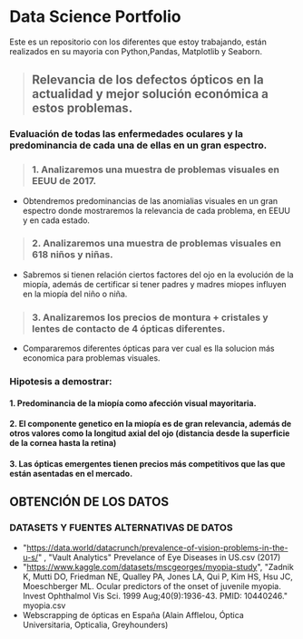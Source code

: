 # Data Science Portfolio
Este es un repositorio con los diferentes que estoy trabajando, están realizados en su mayoria con Python,Pandas, Matplotlib y Seaborn.

>## Relevancia de los defectos ópticos en la actualidad y mejor solución económica a estos problemas.
### Evaluación de todas las enfermedades oculares y la predominancia de cada una de ellas en un gran espectro.
> ### 1. Analizaremos una muestra de problemas visuales en EEUU de 2017.
- Obtendremos predominancias de las anomialias visuales en un gran espectro donde mostraremos la relevancia de cada problema, en EEUU y en cada estado.
> ### 2. Analizaremos una muestra de problemas visuales en 618 niños y niñas.
- Sabremos si tienen relación ciertos factores del ojo en la evolución de la miopía, además de certificar si tener padres y madres miopes influyen en la miopía del niño o niña.
> ### 3. Analizaremos los precios de montura + cristales y lentes de contacto de 4 ópticas diferentes.
- Compararemos diferentes ópticas para ver cual es lla solucion más economica para problemas visuales.

### Hipotesis a demostrar:
#### 1. Predominancia de la miopía como afección visual mayoritaria.
#### 2. El componente genetico en la miopía es de gran relevancia, además de otros valores como la longitud axial del ojo (distancia desde la superficie de la cornea hasta la retina)
#### 3. Las ópticas emergentes tienen precios más competitivos que las que están asentadas en el mercado.

## OBTENCIÓN DE LOS DATOS
### DATASETS Y FUENTES ALTERNATIVAS DE DATOS
* "https://data.world/datacrunch/prevalence-of-vision-problems-in-the-u-s/" , "Vault Analytics" Prevelance of Eye Diseases in US.csv (2017)
* "https://www.kaggle.com/datasets/mscgeorges/myopia-study", "Zadnik K, Mutti DO, Friedman NE, Qualley PA, Jones LA, Qui P, Kim HS, Hsu JC, Moeschberger ML. Ocular predictors of the onset of juvenile myopia. Invest Ophthalmol Vis Sci. 1999 Aug;40(9):1936-43. PMID: 10440246." myopia.csv
* Webscrapping de ópticas en España (Alain Afflelou, Óptica Universitaria, Opticalia, Greyhounders)
